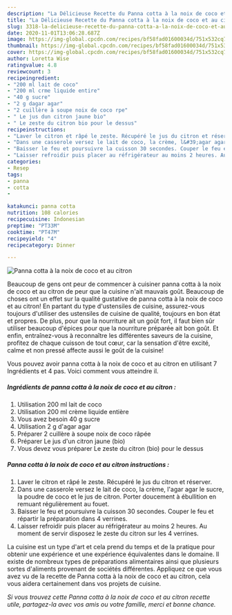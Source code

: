 ```yaml
---
description: "La Délicieuse Recette du Panna cotta à la noix de coco et au citron"
title: "La Délicieuse Recette du Panna cotta à la noix de coco et au citron"
slug: 3318-la-delicieuse-recette-du-panna-cotta-a-la-noix-de-coco-et-au-citron
date: 2020-11-01T13:06:28.687Z
image: https://img-global.cpcdn.com/recipes/bf58fad01600034d/751x532cq70/panna-cotta-a-la-noix-de-coco-et-au-citron-photo-principale-de-la-recette.jpg
thumbnail: https://img-global.cpcdn.com/recipes/bf58fad01600034d/751x532cq70/panna-cotta-a-la-noix-de-coco-et-au-citron-photo-principale-de-la-recette.jpg
cover: https://img-global.cpcdn.com/recipes/bf58fad01600034d/751x532cq70/panna-cotta-a-la-noix-de-coco-et-au-citron-photo-principale-de-la-recette.jpg
author: Loretta Wise
ratingvalue: 4.8
reviewcount: 3
recipeingredient:
- "200 ml lait de coco"
- "200 ml crme liquide entire"
- "40 g sucre"
- "2 g dagar agar"
- "2 cuillère à soupe noix de coco rpe"
- " Le jus dun citron jaune bio"
- " Le zeste du citron bio pour le dessus"
recipeinstructions:
- "Laver le citron et râpé le zeste. Récupéré le jus du citron et réserver."
- "Dans une casserole versez le lait de coco, la crème, l&#39;agar agar le sucre, la poudre de coco et le jus de citron. Porter doucement à ébullition en remuant régulièrement au fouet."
- "Baisser le feu et poursuivre la cuisson 30 secondes. Couper le feu et répartir la préparation dans 4 verrines."
- "Laisser refroidir puis placer au réfrigérateur au moins 2 heures. Au moment de servir disposez le zeste du citron sur les 4 verrines."
categories:
- Resep
tags:
- panna
- cotta
- 

katakunci: panna cotta  
nutrition: 108 calories
recipecuisine: Indonesian
preptime: "PT33M"
cooktime: "PT47M"
recipeyield: "4"
recipecategory: Dinner

---
```



![Panna cotta à la noix de coco et au citron](https://img-global.cpcdn.com/recipes/bf58fad01600034d/751x532cq70/panna-cotta-a-la-noix-de-coco-et-au-citron-photo-principale-de-la-recette.jpg)

Beaucoup de gens ont peur de commencer à cuisiner panna cotta à la noix de coco et au citron de peur que la cuisine n'ait mauvais goût. Beaucoup de choses ont un effet sur la qualité gustative de panna cotta à la noix de coco et au citron! En partant du type d'ustensiles de cuisine, assurez-vous toujours d'utiliser des ustensiles de cuisine de qualité, toujours en bon état et propres. De plus, pour que la nourriture ait un goût fort, il faut bien sûr utiliser beaucoup d'épices pour que la nourriture préparée ait bon goût. Et enfin, entraînez-vous à reconnaître les différentes saveurs de la cuisine, profitez de chaque cuisson de tout cœur, car la sensation d'être excité, calme et non pressé affecte aussi le goût de la cuisine!

<!--inarticleads1-->

Vous pouvez avoir panna cotta à la noix de coco et au citron en utilisant 7 Ingrédients et 4 pas. Voici comment vous atteindre il.

##### Ingrédients de panna cotta à la noix de coco et au citron :

1. Utilisation 200 ml lait de coco
1. Utilisation 200 ml crème liquide entière
1. Vous avez besoin 40 g sucre
1. Utilisation 2 g d&#39;agar agar
1. Préparer 2 cuillère à soupe noix de coco râpée
1. Préparer  Le jus d&#39;un citron jaune (bio)
1. Vous devez vous préparer  Le zeste du citron (bio) pour le dessus




<!--inarticleads2-->

##### Panna cotta à la noix de coco et au citron instructions :

1. Laver le citron et râpé le zeste. Récupéré le jus du citron et réserver.
1. Dans une casserole versez le lait de coco, la crème, l&#39;agar agar le sucre, la poudre de coco et le jus de citron. Porter doucement à ébullition en remuant régulièrement au fouet.
1. Baisser le feu et poursuivre la cuisson 30 secondes. Couper le feu et répartir la préparation dans 4 verrines.
1. Laisser refroidir puis placer au réfrigérateur au moins 2 heures. Au moment de servir disposez le zeste du citron sur les 4 verrines.




<!--inarticleads1-->

<p>
La cuisine est un type d'art et cela prend du temps et de la pratique pour obtenir une expérience et une expérience équivalentes dans le domaine. Il existe de nombreux types de préparations alimentaires ainsi que plusieurs sortes d'aliments provenant de sociétés différentes. Appliquez ce que vous avez vu de la recette de Panna cotta à la noix de coco et au citron, cela vous aidera certainement dans vos projets de cuisine.
</p>

<p>
<i>Si vous trouvez cette Panna cotta à la noix de coco et au citron recette utile, partagez-la avec vos amis ou votre famille, merci et bonne chance.</i>
</p>
